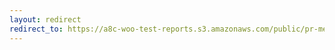 ```yaml
---
layout: redirect
redirect_to: https://a8c-woo-test-reports.s3.amazonaws.com/public/pr-merge/41416/api/index.html
---
```

